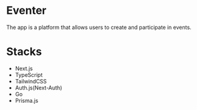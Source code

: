 # Eventer
The app is a platform that allows users to create and participate in events.

# Stacks
- Next.js
- TypeScript
- TailwindCSS
- Auth.js(Next-Auth)
- Go
- Prisma.js